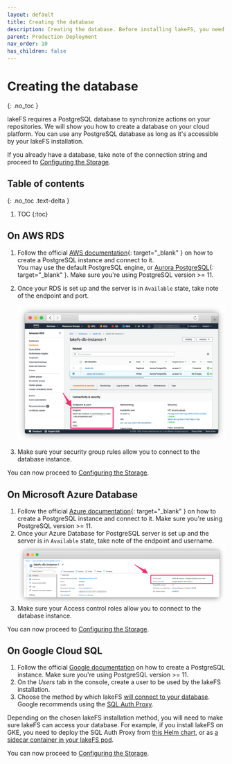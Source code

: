 ```yaml
---
layout: default
title: Creating the database
description: Creating the database. Before installing lakeFS, you need to have a PostgreSQL database.
parent: Production Deployment
nav_order: 10
has_children: false
---
```


# Creating the database
{: .no_toc }

lakeFS requires a PostgreSQL database to synchronize actions on your repositories.
We will show you how to create a database on your cloud platform.
You can use any PostgreSQL database as long as it's accessible by your lakeFS installation.

If you already have a database, take note of the connection string and proceed to [Configuring the Storage](bucket.md).

## Table of contents
{: .no_toc .text-delta }

1. TOC
{:toc}
   
## On AWS RDS

1. Follow the official [AWS documentation](https://docs.aws.amazon.com/AmazonRDS/latest/UserGuide/CHAP_GettingStarted.CreatingConnecting.PostgreSQL.html){: target="_blank" } on how to create a PostgreSQL instance and connect to it.  
You may use the default PostgreSQL engine, or [Aurora PostgreSQL](https://docs.aws.amazon.com/AmazonRDS/latest/AuroraUserGuide/Aurora.AuroraPostgreSQL.html){: target="_blank" }. Make sure you're using PostgreSQL version >= 11.
2. Once your RDS is set up and the server is in `Available` state, take note of the endpoint and port.

   ![RDS Connection String](../assets/img/rds_conn.png)

3. Make sure your security group rules allow you to connect to the database instance. 
 
You can now proceed to [Configuring the Storage](bucket.md).

## On Microsoft Azure Database

1. Follow the official [Azure documentation](https://docs.microsoft.com/en-us/azure/postgresql/quickstart-create-server-database-portal){: target="_blank" } on how to create a PostgreSQL instance and connect to it.
   Make sure you're using PostgreSQL version >= 11.
1. Once your Azure Database for PostgreSQL server is set up and the server is in `Available` state, take note of the endpoint and username.
   ![Azure postgres Connection String](../assets/img/azure_postgres_conn.png)
1. Make sure your Access control roles allow you to connect to the database instance. 

You can now proceed to [Configuring the Storage](bucket.md).

## On Google Cloud SQL

1. Follow the official [Google documentation](https://cloud.google.com/sql/docs/postgres/quickstart#create-instance) on how to create a PostgreSQL instance.
   Make sure you're using PostgreSQL version >= 11.
1. On the *Users* tab in the console, create a user to be used by the lakeFS installation.
1. Choose the method by which lakeFS [will connect to your database](https://cloud.google.com/sql/docs/postgres/connect-overview). Google recommends using 
   the [SQL Auth Proxy](https://cloud.google.com/sql/docs/postgres/sql-proxy).
   
Depending on the chosen lakeFS installation method, you will need to make sure lakeFS can access your database.
For example, if you install lakeFS on GKE, you need to deploy the SQL Auth Proxy from [this Helm chart](https://github.com/rimusz/charts/blob/master/stable/gcloud-sqlproxy/README.md), or as [a sidecar container in your lakeFS pod](https://cloud.google.com/sql/docs/mysql/connect-kubernetes-engine).

You can now proceed to [Configuring the Storage](bucket.md).
